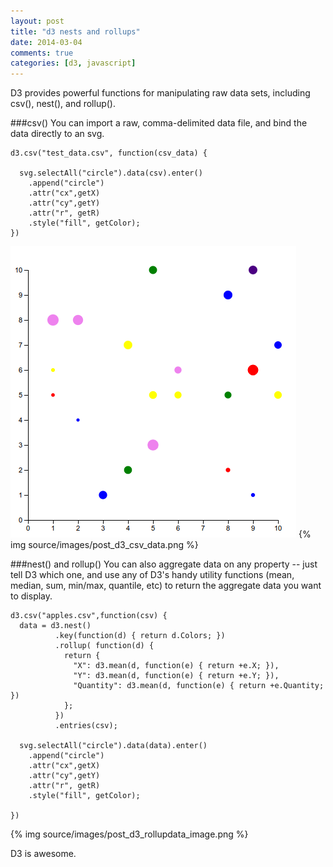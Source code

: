 ```yaml
---
layout: post
title: "d3 nests and rollups"
date: 2014-03-04
comments: true
categories: [d3, javascript]
---
```


D3 provides powerful functions for manipulating raw data sets, including csv(), nest(), and rollup().
<!--more-->
###csv()
You can import a raw, comma-delimited data file, and bind the data directly to an svg.

```
d3.csv("test_data.csv", function(csv_data) {

  svg.selectAll("circle").data(csv).enter()
    .append("circle")
    .attr("cx",getX)
    .attr("cy",getY)
    .attr("r", getR)
    .style("fill", getColor);
})
```
<a href=""></a><img src="source/images/post_d3_csv_data.png" />
{% img source/images/post_d3_csv_data.png %}

###nest() and rollup()
You can also aggregate data on any property -- just tell D3 which one, and use any of D3's handy utility functions (mean, median, sum, min/max, quantile, etc) to return the aggregate data you want to display.

```
d3.csv("apples.csv",function(csv) {
  data = d3.nest()
          .key(function(d) { return d.Colors; })
          .rollup( function(d) {
            return {
              "X": d3.mean(d, function(e) { return +e.X; }),
              "Y": d3.mean(d, function(e) { return +e.Y; }),
              "Quantity": d3.mean(d, function(e) { return +e.Quantity; })
            };
          })
          .entries(csv);

  svg.selectAll("circle").data(data).enter()
    .append("circle")
    .attr("cx",getX)
    .attr("cy",getY)
    .attr("r", getR)
    .style("fill", getColor);

})
```
{% img source/images/post_d3_rollupdata_image.png %}

D3 is awesome.